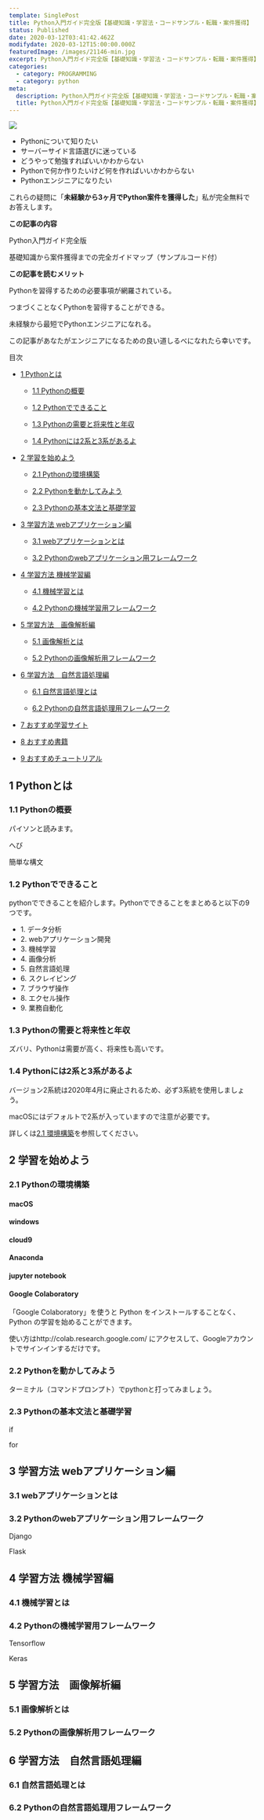 ```yaml
---
template: SinglePost
title: Python入門ガイド完全版【基礎知識・学習法・コードサンプル・転職・案件獲得】
status: Published
date: 2020-03-12T03:41:42.462Z
modifydate: 2020-03-12T15:00:00.000Z
featuredImage: /images/21146-min.jpg
excerpt: Python入門ガイド完全版【基礎知識・学習法・コードサンプル・転職・案件獲得】
categories:
  - category: PROGRAMMING
  - category: python
meta:
  description: Python入門ガイド完全版【基礎知識・学習法・コードサンプル・転職・案件獲得】
  title: Python入門ガイド完全版【基礎知識・学習法・コードサンプル・転職・案件獲得】
---
```

![](/images/21146-min.jpg)

<div class="SinglePost--List2">

<ul>

<li>Pythonについて知りたい</li>

<li>サーバーサイド言語選びに迷っている</li>

<li>どうやって勉強すればいいかわからない</li>

<li>Pythonで何か作りたいけど何を作ればいいかわからない</li>

<li>Pythonエンジニアになりたい</li>

</ul>

</div>

これらの疑問に「**未経験から3ヶ月でPython案件を獲得した**」私が完全無料でお答えします。

**この記事の内容**

<div class="SinglePost--List2">

Python入門ガイド完全版

基礎知識から案件獲得までの完全ガイドマップ（サンプルコード付）

</div>

**この記事を読むメリット**

<div class="SinglePost--List2">

Pythonを習得するための必要事項が網羅されている。

つまづくことなくPythonを習得することができる。

未経験から最短でPythonエンジニアになれる。

</div>

この記事があなたがエンジニアになるための良い道しるべになれたら幸いです。

<div class="SinglePost--List">

<p>目次</p>

<ul>

<a href="#1"><li>1 Pythonとは</li></a>

<ul>

<a href="#1.1"><li>1.1 Pythonの概要</li></a>

<a href="#1.2"><li>1.2 Pythonでできること</li></a>

<a href="#1.3"><li>1.3 Pythonの需要と将来性と年収</li></a>

<a href="#1.4"><li>1.4 Pythonには2系と3系があるよ</li></a>

</ul>

<a href="#2"><li>2 学習を始めよう</li></a>

<ul>

<a href="#2.1"><li>2.1 Pythonの環境構築</li></a>

<a href="#2.2"><li>2.2 Pythonを動かしてみよう</li></a>

<a href="#2.3"><li>2.3 Pythonの基本文法と基礎学習</li></a>

</ul>

<a href="#3"><li>3 学習方法 webアプリケーション編</li></a>

<ul>

<a href="#3.1"><li>3.1 webアプリケーションとは</li></a>

<a href="#3.2"><li>3.2 Pythonのwebアプリケーション用フレームワーク</li></a>

</ul>

<a href="#4"><li>4 学習方法 機械学習編</li></a>

<ul>

<a href="#4.1"><li>4.1 機械学習とは</li></a>

<a href="#4.2"><li>4.2 Pythonの機械学習用フレームワーク</li></a>

</ul>

<a href="#5"><li>5 学習方法　画像解析編</li></a>

<ul>

<a href="#5.1"><li>5.1 画像解析とは</li></a>

<a href="#5.2"><li>5.2 Pythonの画像解析用フレームワーク</li></a>

</ul>

<a href="#6"><li>6 学習方法　自然言語処理編</li></a>

<ul>

<a href="#6.1"><li>6.1 自然言語処理とは</li></a>

<a href="#6.2"><li>6.2 Pythonの自然言語処理用フレームワーク</li></a>

</ul>

<a href="#7"><li>7 おすすめ学習サイト</li></a>

<a href="#8"><li>8 おすすめ書籍</li></a>

<a href="#9"><li>9 おすすめチュートリアル</li></a>

</ul>

</div>

<h2 id="1">1 Pythonとは</h2>

<h3 id="1.1">1.1 Pythonの概要</h3>

パイソンと読みます。

へび

簡単な構文

<h3 id="1.2">1.2 Pythonでできること</h3>

pythonでできることを紹介します。Pythonでできることをまとめると以下の9つです。

<div class="SinglePost--List2">

<ul>

<li>1. データ分析</li>

<li>2. webアプリケーション開発</li>

<li>3. 機械学習</li>

<li>4. 画像分析</li>

<li>5. 自然言語処理</li>

<li>6. スクレイピング</li>

<li>7. ブラウザ操作</li>

<li>8. エクセル操作</li>

<li>9. 業務自動化</li>

</div>

<h3 id="1.3">1.3 Pythonの需要と将来性と年収</h3>

ズバリ、Pythonは需要が高く、将来性も高いです。

<h3 id="1.4">1.4 Pythonには2系と3系があるよ</h3>

バージョン2系統は2020年4月に廃止されるため、必ず3系統を使用しましょう。

macOSにはデフォルトで2系が入っていますので注意が必要です。

詳しくは<a href="#2.1">2.1 環境構築</a>を参照してください。

<h2 id="2">2 学習を始めよう</h2>

<h3 id="2.1">2.1 Pythonの環境構築</h3>

<h4>macOS</h4>

<h4>windows</h4>

<h4>cloud9</h4>

<h4>Anaconda</h4>

<h4>jupyter notebook</h4>

<h4>Google Colaboratory</h4>

「Google Colaboratory」を使うと Python をインストールすることなく、Python の学習を始めることができます。

使い方はhttp://colab.research.google.com/ にアクセスして、Googleアカウントでサインインするだけです。

<h3 id="2.2">2.2 Pythonを動かしてみよう</h3>

ターミナル（コマンドプロンプト）でpythonと打ってみましょう。

<h3 id="2.3">2.3 Pythonの基本文法と基礎学習</h3>

if

for

<h2 id="3">3 学習方法 webアプリケーション編</h2>

<h3 id="3.1">3.1 webアプリケーションとは</h3>

<h3 id="3.2">3.2 Pythonのwebアプリケーション用フレームワーク</h3>

Django

Flask

<h2 id="4">4 学習方法 機械学習編</h2>

<h3 id="4.1">4.1 機械学習とは</h3>

<h3 id="4.2">4.2 Pythonの機械学習用フレームワーク</h3>

Tensorflow

Keras

<h2 id="5">5 学習方法　画像解析編</h2>

<h3 id="5.1">5.1 画像解析とは</h3>

<h3 id="5.2">5.2 Pythonの画像解析用フレームワーク</h3>

<h2 id="6">6 学習方法　自然言語処理編</h2>

<h3 id="6.1">6.1 自然言語処理とは</h3>

<h3 id="6.2">6.2 Pythonの自然言語処理用フレームワーク</h3>

